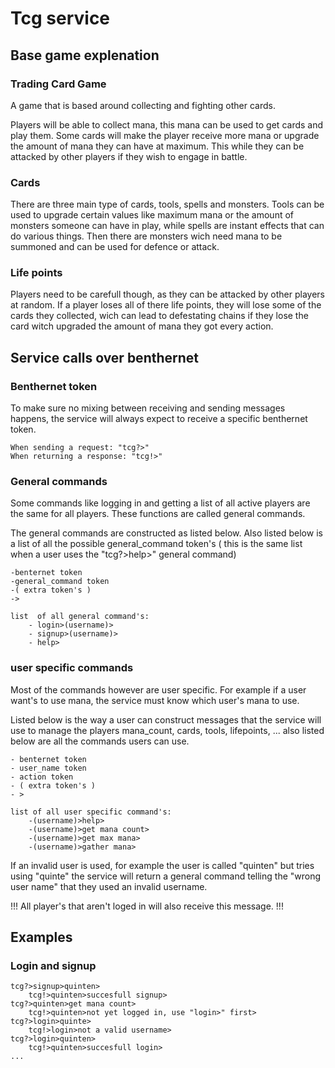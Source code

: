 # Tcg service

## Base game explenation

### Trading Card Game

A game that is based around collecting and fighting other cards.

Players will be able to collect mana, this mana can be used to get cards and play them. Some cards will make the player receive more mana or upgrade the amount of mana they can have at maximum. This while they can be attacked by other players if they wish to engage in battle.

### Cards

There are three main type of cards, tools, spells and monsters. Tools can be used to upgrade certain values like maximum mana or the amount of monsters someone can have in play, while spells are instant effects that can do various things. Then there are monsters wich need mana to be summoned and can be used for defence or attack.

### Life points

Players need to be carefull though, as they can be attacked by other players at random. If a player loses all of there life points, they will lose some of the cards they collected, wich can lead to defestating chains if they lose the card witch upgraded the amount of mana they got every action.

## Service calls over benthernet

### Benthernet token

To make sure no mixing between receiving and sending messages happens, the service will always expect to receive a specific benthernet token.

```
When sending a request: "tcg?>"
When returning a response: "tcg!>"
```

### General commands

Some commands like logging in and getting a list of all active players are the same for all players. These functions are called general commands.

The general commands are constructed as listed below. Also listed below is a list of all the possible general_command token's ( this is the same list when a user uses  the "tcg?>help>" general command)

```
-benternet token       
-general_command token 
-( extra token's )
->

list  of all general command's:
    - login>(username)>
    - signup>(username)>
    - help>
```

### user specific commands

Most of the commands however are user specific. For example if a user want's to use mana, the service must know which user's mana to use.

Listed below is the way a user can construct messages that the service will use to manage the players mana_count, cards, tools, lifepoints, ... also listed below are all the commands users can use.

```
- benternet token
- user_name token
- action token       
- ( extra token's )
- >

list of all user specific command's:
    -(username)>help>
    -(username)>get mana count>
    -(username)>get max mana>
    -(username)>gather mana>

```

If an invalid user is used, for example the user is called "quinten" but tries using "quinte" the service will return a general command telling the "wrong user name" that they used an invalid username. 

!!! All player's that aren't loged in will also receive this message. !!!

## Examples

### Login and signup

```
tcg?>signup>quinten>
    tcg!>quinten>succesfull signup>
tcg?>quinten>get mana count>
    tcg!>quinten>not yet logged in, use "login>" first>
tcg?>login>quinte>
    tcg!>login>not a valid username>
tcg?>login>quinten>
    tcg!>quinten>succesfull login>
...
```

